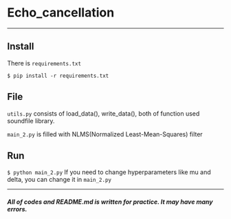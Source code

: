 # Echo_cancellation
------------
## Install

There is `requirements.txt`

`$ pip install -r requirements.txt`

## File

`utils.py` consists of load_data(), write_data(), both of function used soundfile library.

`main_2.py` is filled with NLMS(Normalized Least-Mean-Squares) filter

## Run

`$ python main_2.py`
If you need to change hyperparameters like mu and delta, you can change it in `main_2.py`

------------
##### All of codes and README.md is written for practice. It may have many errors.
